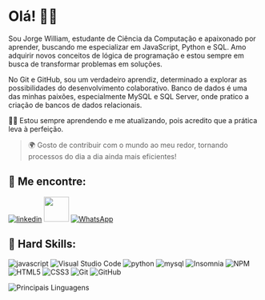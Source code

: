 # Olá! 🙋‍♂️

Sou Jorge William, estudante de Ciência da Computação e apaixonado por aprender, buscando me especializar em JavaScript, Python e SQL. Amo adquirir novos conceitos de lógica de programação e estou sempre em busca de transformar problemas em soluções.

No Git e GitHub, sou um verdadeiro aprendiz, determinado a explorar as possibilidades do desenvolvimento colaborativo. Banco de dados é uma das minhas paixões, especialmente MySQL e SQL Server, onde pratico a criação de bancos de dados relacionais.

👨‍💻 Estou sempre aprendendo e me atualizando, pois acredito que a prática leva à perfeição.

> 🌍 Gosto de contribuir com o mundo ao meu redor, tornando processos do dia a dia ainda mais eficientes!

## 🔎 Me encontre:

[![linkedin](https://img.shields.io/badge/LinkedIn-0077B5?style=for-the-badge&logo=linkedin&logoColor=white&custom_title=jorge-william-santana)](www.linkedin.com/in/jorge-william-santana)
<a href="mailto:jorge_william92@hotmail.com">
<img src="https://media.tenor.com/YyvztaMcEiMAAAAi/message-notification.gif" width="50px"></a>
[![WhatsApp](https://img.shields.io/badge/WhatsApp-25D366?style=for-the-badge&logo=whatsapp&logoColor=white)](https://whatsa.me/5511959031372)

## 🧠 Hard Skills:

![javascript](https://img.shields.io/badge/JavaScript-323330?style=for-the-badge&logo=javascript&logoColor=F7DF1E)
![Visual Studio Code](https://img.shields.io/badge/Visual%20Studio%20Code-0078d7.svg?style=for-the-badge&logo=visual-studio-code&logoColor=white)
![python](https://img.shields.io/badge/Python-FFD43B?style=for-the-badge&logo=python&logoColor=blue)
![mysql](https://img.shields.io/badge/MySQL-005C84?style=for-the-badge&logo=mysql&logoColor=white)
![Insomnia](https://img.shields.io/badge/Insomnia-black?style=for-the-badge&logo=insomnia&logoColor=5849BE)
![NPM](https://img.shields.io/badge/NPM-%23CB3837.svg?style=for-the-badge&logo=npm&logoColor=white)
![HTML5](https://img.shields.io/badge/html5-%23E34F26.svg?style=for-the-badge&logo=html5&logoColor=white)
![CSS3](https://img.shields.io/badge/css3-%231572B6.svg?style=for-the-badge&logo=css3&logoColor=white)
![Git](https://img.shields.io/badge/git-%23F05033.svg?style=for-the-badge&logo=git&logoColor=white)
![GitHub](https://img.shields.io/badge/github-%23121011.svg?style=for-the-badge&logo=github&logoColor=white)

![Principais Linguagens](https://github-readme-stats.vercel.app/api/top-langs/?username=jorgemunizf&theme=tokyonight&hide_border=true&custom_title=Principais%20Linguagens)
